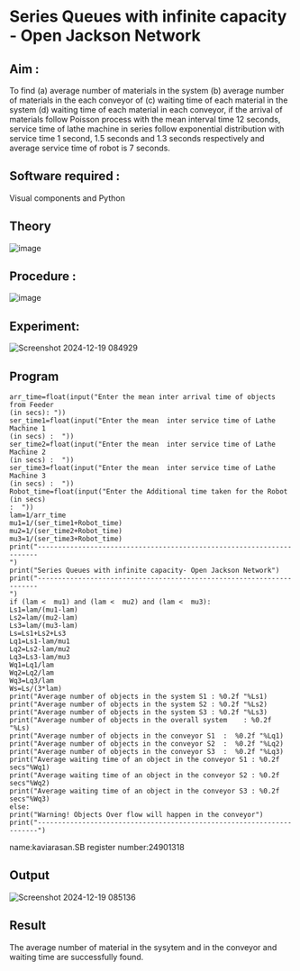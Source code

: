 # Series Queues with infinite capacity - Open Jackson Network

## Aim :
To find (a) average number of materials in the system (b) average number of materials in the each conveyor of (c) waiting time of each material in the system (d) waiting time of each material in each conveyor, if the arrival  of materials follow Poisson process with the mean interval time 12 seconds, service time of  lathe machine in series follow exponential distribution  with service time  1 second, 1.5 seconds and 1.3 seconds respectively and average service time of robot is 7 seconds.

## Software required :
Visual components and Python

## Theory

![image](https://user-images.githubusercontent.com/103921593/203239736-7b81f599-71a8-4ae7-b63e-5d98acd9ea54.png)


## Procedure :

![image](https://user-images.githubusercontent.com/103921593/203239789-bc870dce-6727-487b-a0e2-4fc3f5114889.png)


## Experiment:

![Screenshot 2024-12-19 084929](https://github.com/user-attachments/assets/6997e3be-c3dd-41a9-bfa1-ac15b09158a3)



## Program

    arr_time=float(input("Enter the mean inter arrival time of objects from Feeder 
    (in secs): "))
    ser_time1=float(input("Enter the mean  inter service time of Lathe Machine 1 
    (in secs) :  "))
    ser_time2=float(input("Enter the mean  inter service time of Lathe Machine 2 
    (in secs) :  "))
    ser_time3=float(input("Enter the mean  inter service time of Lathe Machine 3 
    (in secs) :  "))
    Robot_time=float(input("Enter the Additional time taken for the Robot (in secs) 
    :  "))
    lam=1/arr_time
    mu1=1/(ser_time1+Robot_time)
    mu2=1/(ser_time2+Robot_time)
    mu3=1/(ser_time3+Robot_time)
    print("----------------------------------------------------------------------
    ")
    print("Series Queues with infinite capacity- Open Jackson Network")
    print("----------------------------------------------------------------------
    ")
    if (lam <  mu1) and (lam <  mu2) and (lam <  mu3):
    Ls1=lam/(mu1-lam)
    Ls2=lam/(mu2-lam)
    Ls3=lam/(mu3-lam)
    Ls=Ls1+Ls2+Ls3
    Lq1=Ls1-lam/mu1
    Lq2=Ls2-lam/mu2
    Lq3=Ls3-lam/mu3
    Wq1=Lq1/lam
    Wq2=Lq2/lam
    Wq3=Lq3/lam
    Ws=Ls/(3*lam)
    print("Average number of objects in the system S1 : %0.2f "%Ls1)
    print("Average number of objects in the system S2 : %0.2f "%Ls2)
    print("Average number of objects in the system S3 : %0.2f "%Ls3)
    print("Average number of objects in the overall system    : %0.2f "%Ls)
    print("Average number of objects in the conveyor S1  :  %0.2f "%Lq1)
    print("Average number of objects in the conveyor S2  :  %0.2f "%Lq2)
    print("Average number of objects in the conveyor S3  :  %0.2f "%Lq3)
    print("Average waiting time of an object in the conveyor S1 : %0.2f 
    secs"%Wq1)
    print("Average waiting time of an object in the conveyor S2 : %0.2f 
    secs"%Wq2)
    print("Average waiting time of an object in the conveyor S3 : %0.2f 
    secs"%Wq3)
    else:
    print("Warning! Objects Over flow will happen in the conveyor")
    print("----------------------------------------------------------------------")

name:kaviarasan.SB register number:24901318

## Output


![Screenshot 2024-12-19 085136](https://github.com/user-attachments/assets/095f67a5-291e-4156-865c-9efe8fd1e028)

## Result


 The average number of material in the sysytem and in the conveyor and waiting time
 are successfully found.
